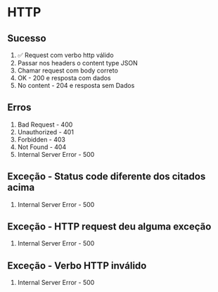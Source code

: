 # HTTP

## Sucesso
1. ✅ Request com verbo http válido
2. Passar nos headers o content type JSON
3. Chamar request com body correto
4. OK - 200 e resposta com dados
5. No content - 204 e resposta sem Dados

## Erros
1. Bad Request - 400
2. Unauthorized - 401
3. Forbidden - 403
4. Not Found - 404
5. Internal Server Error - 500

## Exceção - Status code diferente dos citados acima
1. Internal Server Error - 500

## Exceção - HTTP request deu alguma exceção
1. Internal Server Error - 500

## Exceção - Verbo HTTP inválido
1. Internal Server Error - 500
